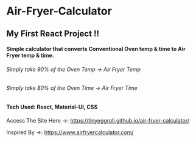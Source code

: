 # Air-Fryer-Calculator


## My First React Project !!
#### Simple calculator that converts Conventional Oven temp & time to Air Fryer temp & time.

###### Simply take 90% of the Oven Temp -> Air Fryer Temp
###### Simply take 80% of the Oven Time -> Air Fryer Time


#### Tech Used: React, Material-UI, CSS 

Access The Site Here ->: https://tinyeggroll.github.io/air-fryer-calculator/

Inspired By ->: https://www.airfryercalculator.com/
